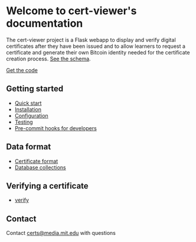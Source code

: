 Welcome to cert-viewer's documentation
======================================
The cert-viewer project is a Flask webapp to display and verify digital certificates after they have been issued and
to allow learners to request a certificate and generate their own Bitcoin identity needed for the certificate creation
 process. [See the schema](https://github.com/digital-certificates/cert-schema).

[Get the code](https://github.com/digital-certificates/cert-viewer)


Getting started
---------------

- [Quick start](docker.md)
- [Installation](installation.md)
- [Configuration](configuration.md)
- [Testing](testing.md)
- [Pre-commit hooks for developers](precommit.md)


Data format
-----------

- [Certificate format](CERTIFICATE.md)
- [Database collections](database_collections.md)


Verifying a certificate
------------------------

- [verify](verify.md)


Contact
-------
Contact certs@media.mit.edu with questions
